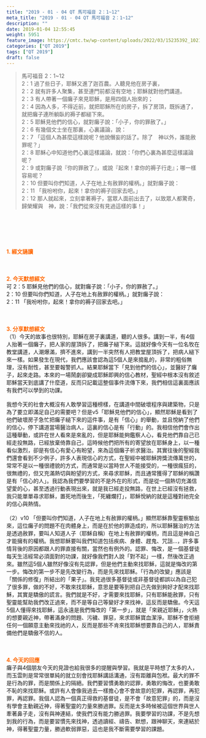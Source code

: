 ```yaml
---
title: "2019 - 01 - 04 QT 馬可福音 2：1~12"
meta_title: "2019 - 01 - 04 QT 馬可福音 2：1~12"
description: ""
date: 2019-01-04 12:55:45
weight: 5951
feature_image: https://cmtc.tw/wp-content/uploads/2022/03/15235392_10211799862337740_180693556567566654_o-1.webp
categories: ["QT 2019"]
tags: ["QT 2019"]
draft: false
---
```


<blockquote>馬可福音 2：1~12<br />
2：1 過了些日子，耶穌又進了迦百農。人聽見他在房子裏，<br />
2：2 就有許多人聚集，甚至連門前都沒有空地；耶穌就對他們講道。<br />
2：3 有人帶著一個癱子來見耶穌，是用四個人抬來的；<br />
2：4 因為人多，不得近前，就把耶穌所在的房子，拆了房頂，既拆通了，就把癱子連所躺臥的褥子都縋下來。<br />
2：5 耶穌見他們的信心，就對癱子說：「小子，你的罪赦了。」<br />
2：6 有幾個文士坐在那裏，心裏議論，說：<br />
2：7 「這個人為甚麼這樣說呢？他說僭妄的話了。除了　神以外，誰能赦罪呢？」<br />
2：8 耶穌心中知道他們心裏這樣議論，就說：「你們心裏為甚麼這樣議論呢？<br />
2：9 或對癱子說『你的罪赦了』，或說『起來！拿你的褥子行走』；哪一樣容易呢？<br />
2：10 但要叫你們知道，人子在地上有赦罪的權柄。」就對癱子說：<br />
2：11 「我吩咐你，起來！拿你的褥子回家去吧。」<br />
2：12 那人就起來，立刻拿著褥子，當眾人面前出去了，以致眾人都驚奇，歸榮耀與　神，說：「我們從來沒有見過這樣的事！」</blockquote><br />
&nbsp;<br />
<br />
&nbsp;<br />
<br />
<span style="color: #ff6600;"><strong>1. </strong><strong>經文誦讀</strong></span><br />
<br />
<span style="color: #ff6600;"><strong> </strong></span><br />
<br />
<span style="color: #ff6600;"><strong>2. 今天默想</strong><strong>經文<br />
</strong></span>可 2：5 耶穌見他們的信心，就對癱子說：「小子，你的罪赦了。」<br />
2：10 但要叫你們知道，人子在地上有赦罪的權柄。」就對癱子說：<br />
2：11 「我吩咐你，起來！拿你的褥子回家去吧。」<br />
<br />
&nbsp;<br />
<br />
<span style="color: #ff6600;"><strong>3. 分享默想經文<br />
</strong></span>（1）今天的故事也很特別，耶穌在房子裏講道，聽的人很多。講到一半，有4個人抬著一個癱子，把人家的屋頂拆了，把癱子縋下來。這就好像今天有一位名牧在教堂講道，人潮爆滿，擠不進來，講到一半突然有人把教堂屋頂拆了，把病人縋下來一樣。如果發生在現代，我們應該會認為這5個人是來搗亂的，非常的粗俗無理，沒有耐性，甚至要報警抓人。結果耶穌當下「見到他們的信心」，並醫好了癱子，起來走路。本來的一場鬧劇卻變成耶穌即興的信心教材，聖經中根本沒有敘述耶穌當天到底講了什麼道，反而只記載這整個事件流傳下來，我們相信這裏面應該有我們可以學到的功課。<br />
<br />
我想今天的社會大概沒有人敢學習這種榜樣，在講道中間破壞程序與建築物，只是為了要立即滿足自己的需要吧？但是v5「耶穌見他們的信心」，顯然耶穌是看到了他們破壞房子急忙把癱子縋下來的這件事，是有「信心」的舉動，並且悅納了他們的信心，停下講道當場醫治病人，這裏的信心是有「行動」的。我相信他們會作出這種舉動，或許在世人看來是來亂的，但是耶穌能夠鑑察人心，看見他們靠自己已經走投無路，已經放棄倚靠自己，這時候他們把所有的寄望放在耶穌身上，以一種看似激烈，卻是有信心有愛心有盼望，來為這個癱子祈求醫治。其實往後的聖經我們還會看到不少例子，許多人表現信心的方式，在聖經中被耶穌誇獎流傳萬世的，常常不是以一種很禮貌的方式，而通常是以當時世人不能接受的，一種很瘋狂的，很無禮的，但又充滿熱切與盼望的方式，來尋求耶穌，而且通常獲得了耶穌的稱讚是有「信心的人」。我認為我們要學習的不是外在的形式，而是從一個熱切充滿信望愛的心，甚至透過行動表現出來，就是我已經走投無路，在世上已經沒有拯救，我只能單單尋求耶穌，置死地而後生，「死纏爛打」，耶穌悅納的就是這種對祂完全的信心與熱情。<br />
<br />
（2）v10 「但要叫你們知道，人子在地上有赦罪的權柄。」顯然耶穌靠聖靈察驗出來，這位癱子的問題不在肉體身上，而是在於他的罪造成的，所以耶穌醫治的方法是透過赦罪，要叫人知道人子（耶穌自稱）在地上有赦罪的權柄，而且這是神自己才能擁有的權柄。我想耶穌要叫我們知道包括疾病、身體、趕鬼、咒詛…，許多事情背後的原因都跟人的罪直接有關，當然也有例外的。認罪、悔改，是一個基督徒每天生活經常必須面對的功課，就好像我們對人說「對不起」一樣，然後改正過來。雖然這5個人雖然好像沒有先認罪，但是他們主動來找耶穌，這就是悔改的第一步。悔改的第一步不是先改變行為，而是先來找耶穌。「行為的改變」應該是「關係的修復」所結出的「果子」。我見過很多基督徒或非基督徒都誤以為自己犯了很多罪，做的不好，不敢來找耶穌，意思是要等到把自己先做到夠好才配來找耶穌，其實是驕傲的謊言。我們就是不好，才需要來找耶穌，只有耶穌能赦罪，只有聖靈能幫助我們改正過來，而不是等自己等變好才來找神，這反而是驕傲。今天這5個人懂得來找耶穌，這永遠是我們悔改的「第一步」，就是「來親近耶穌」，火熱的想要親近神，帶著滿身的問題、污穢、罪惡，來求耶穌寶血潔淨。耶穌不會拒絕任何一個願意主動來找祂的人，反而是那些不肯來找耶穌想要靠自己的人，耶穌責備他們是驕傲不信的人。<br />
<br />
&nbsp;<br />
<br />
<span style="color: #ff6600;"><strong>4. 今天的回應<br />
</strong></span>癱子與4個朋友今天的見證也給我很多的提醒與學習。我就是平時想了太多的人，而玉雲則是常常很單純的就立刻會找耶穌講話溝通，沒有距離與包袱。最大的罪不是行為的罪，而是關係上的隔絕。我們要習慣勇敢的認罪，勇敢的悔改，也要勇敢不恥的來找耶穌。或許有人會像我過去一樣擔心會不會故意的犯罪，再認罪，再犯罪，再認罪。我個人認為一個真正得救的基督徒，是不會「故意犯罪」的，而是沒有學會主動親近神，得著聖靈的力量來勝過罪。反而是太多時候被這個世界與世人牽著鼻子走，沒有與神連結，使我們沒有能力勝過罪。我要學習的功課，不是先想到我的行為，而是要習慣先來找神，透過讀經、禱告、默想，跟神聊天，來連結於神，得著聖靈力量，勝過軟弱罪惡，這也是我不斷需要學習的課題。<br />
<br />
&nbsp;
        
